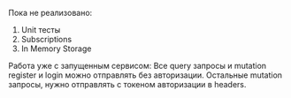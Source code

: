 Пока не реализовано:
1. Unit тесты
2. Subscriptions
3. In Memory Storage

Работа уже с запущенным сервисом:
Все query запросы и mutation register и login можно отправлять без авторизации.
Остальные mutation запросы, нужно отправлять с токеном авторизации в headers. 
